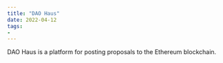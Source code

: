 ```yaml
---
title: "DAO Haus"
date: 2022-04-12
tags:
- 
---
```


DAO Haus is a platform for posting proposals to the Ethereum blockchain.

